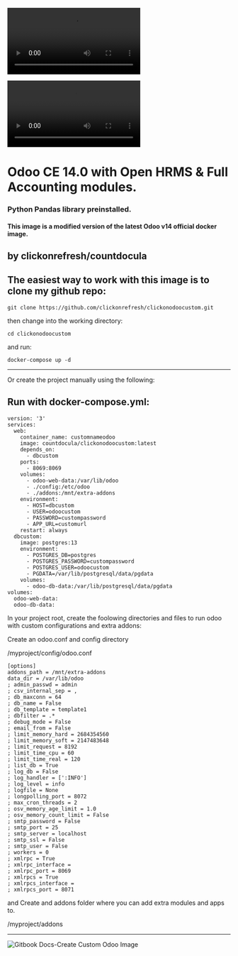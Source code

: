 
![](https://user-images.githubusercontent.com/72121107/114140979-4b321800-9911-11eb-84ec-9d43023f9e47.mp4)

![](https://raw.githubusercontent.com/clickonrefresh/clickonodoocustom/blob/a837d1bd8b29b6601e84aff5ec7fa65cec219ea2/docs/.gitbook/assets/copy-of-clickonrefresh-3-.mp4)

# Odoo CE 14.0 with Open HRMS & Full Accounting modules.

### Python Pandas library preinstalled.

#### This image is a modified version of the latest Odoo v14 official docker image.

by clickonrefresh/countdocula
---------

## The easiest way to work with this image is to clone my github repo:
```
git clone https://github.com/clickonrefresh/clickonodoocustom.git
```
then change into the working directory:
```
cd clickonodoocustom
```
and run:
```
docker-compose up -d
```
-----------
Or create the project manually using the following:

## Run with docker-compose.yml:

```
version: '3'
services:
  web:
    container_name: customnameodoo
    image: countdocula/clickonodoocustom:latest
    depends_on:
      - dbcustom
    ports:
      - 8069:8069
    volumes:
      - odoo-web-data:/var/lib/odoo
      - ./config:/etc/odoo
      - ./addons:/mnt/extra-addons
    environment:
      - HOST=dbcustom
      - USER=odoocustom
      - PASSWORD=custompassword
      - APP_URL=customurl
    restart: always
  dbcustom:
    image: postgres:13
    environment:
      - POSTGRES_DB=postgres
      - POSTGRES_PASSWORD=custompassword
      - POSTGRES_USER=odoocustom
      - PGDATA=/var/lib/postgresql/data/pgdata
    volumes:
      - odoo-db-data:/var/lib/postgresql/data/pgdata
volumes:
  odoo-web-data:
  odoo-db-data:
```


In your project root, create the foolowing directories and files to run odoo with custom configurations and extra addons:

Create an odoo.conf and config directory

/myproject/config/odoo.conf
```
[options]
addons_path = /mnt/extra-addons
data_dir = /var/lib/odoo
; admin_passwd = admin
; csv_internal_sep = ,
; db_maxconn = 64
; db_name = False
; db_template = template1
; dbfilter = .*
; debug_mode = False
; email_from = False
; limit_memory_hard = 2684354560
; limit_memory_soft = 2147483648
; limit_request = 8192
; limit_time_cpu = 60
; limit_time_real = 120
; list_db = True
; log_db = False
; log_handler = [':INFO']
; log_level = info
; logfile = None
; longpolling_port = 8072
; max_cron_threads = 2
; osv_memory_age_limit = 1.0
; osv_memory_count_limit = False
; smtp_password = False
; smtp_port = 25
; smtp_server = localhost
; smtp_ssl = False
; smtp_user = False
; workers = 0
; xmlrpc = True
; xmlrpc_interface = 
; xmlrpc_port = 8069
; xmlrpcs = True
; xmlrpcs_interface = 
; xmlrpcs_port = 8071
```


and Create and addons folder where you can add extra modules and apps to. 

/myproject/addons

----------------------------

![Gitbook Docs-Create Custom Odoo Image](https://clickonrefresh.gitbook.io/how-to-create-a-custom-odoo-docker-image/)
